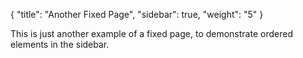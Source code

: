 {
    "title": "Another Fixed Page",
    "sidebar": true,
    "weight": "5"
}

This is just another example of a fixed page, to demonstrate ordered elements in the sidebar.
